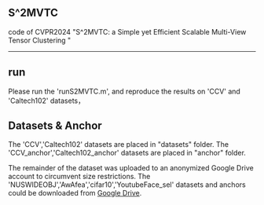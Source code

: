 ## S^2MVTC
code of CVPR2024 "S^2MVTC: a Simple yet Efficient Scalable Multi-View Tensor Clustering "

------------------------------------------------------

## run
Please run the 'runS2MVTC.m', and reproduce the results on 'CCV' and 'Caltech102' datasets，

## Datasets & Anchor
The 'CCV','Caltech102' datasets are placed in "datasets" folder. 
The 'CCV_anchor','Caltech102_anchor' datasets are placed in "anchor" folder. 

The remainder of the dataset was uploaded to an anonymized Google Drive account to circumvent size restrictions. 
The 'NUSWIDEOBJ','AwAfea','cifar10','YoutubeFace_sel' datasets and anchors could be downloaded 
from [Google Drive](https://drive.google.com/drive/folders/1LA6ZNRj4bUtM90aXhCLLgLm4uTOYZVFe?usp=drive_link). 

